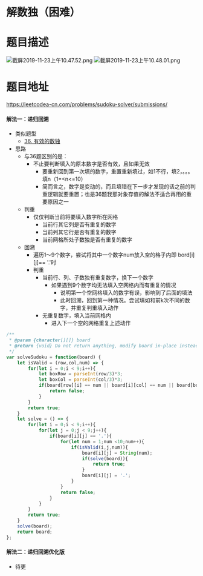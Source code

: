 # 解数独（困难）
# 题目描述
![截屏2019-11-23上午10.47.52.png](https://pic.leetcode-cn.com/6b48364381c567f84217d5037adec293887abdb6c0c20bfe6f39398d3b6aed13-%E6%88%AA%E5%B1%8F2019-11-23%E4%B8%8A%E5%8D%8810.47.52.png)
![截屏2019-11-23上午10.48.01.png](https://pic.leetcode-cn.com/43b9b7b811eb24ab98fc8cb49135b17cbe6d0140f6850d2e199682db124b480f-%E6%88%AA%E5%B1%8F2019-11-23%E4%B8%8A%E5%8D%8810.48.01.png)
# 题目地址
<https://leetcodea-cn.com/problems/sudoku-solver/submissions/>
#### 解法一：递归回溯
+ 类似题型
  + [36. 有效的数独](https://leetcode-cn.com/problems/valid-sudoku/solution/36-you-xiao-de-shu-du-by-alexer-660/)
+ 思路
  + 与36题区别的是：
    + 不止要判断填入的原本数字是否有效，且如果无效
      + 要重新回到第一次填的数字，重置重新填过，如1不行，填2，。。。填n（1=<n<=10）
      + 简而言之，数字是变动的，而且填错在下一步才发现的话之前的判重逻辑就要重置；也是36题我那对象存值的解法不适合再用的重要原因之一
  + 判重
    + 仅仅判断当前将要填入数字所在网格
      + 当前行其它列是否有重复的数字
      + 当前列其它行是否有重复的数字
      + 当前网格所处子数独是否有重复的数字
  + 回溯
    + 遍历1～9个数字，尝试将其中一个数字num放入空的格子内即 bord[i][j]== '.'时
    + 判重
      + 当前行、列、子数独有重复数字，换下一个数字
        + 如果遇到9个数字均无法填入空网格内而有重复的情况
          + 说明第一个空网格填入的数字有误，影响到了后面的填法
          + 此时回溯，回到第一种情况。尝试填如和前k次不同的数字，并重复判重填入动作
      + 无重复数字，填入当前网格内
        + 进入下一个空的网格重复上述动作
```javascript
/**
 * @param {character[][]} board
 * @return {void} Do not return anything, modify board in-place instead.
 */
var solveSudoku = function(board) {
    let isValid = (row,col,num) => {
        for(let i = 0;i < 9;i++){
            let boxRow = parseInt(row/3)*3;
            let boxCol = parseInt(col/3)*3;
            if(board[row][i] == num || board[i][col] == num || board[boxRow+parseInt(i/3)][boxCol+i%3] == num){
                return false;
            }
        }
        return true;
    }
    let solve = () => {
        for(let i = 0;i < 9;i++){
            for(let j = 0;j < 9;j++){
                if(board[i][j] == '.'){
                    for(let num = 1;num <10;num++){
                        if(isValid(i,j,num)){
                            board[i][j] = String(num);
                            if(solve(board)){
                                return true;
                            }
                            board[i][j] = '.';
                        }
                    }
                    return false;
                }
            }
        }
        return true;
    }
    solve(board);
    return board;
};
```
#### 解法二：递归回溯优化版
+ 待更